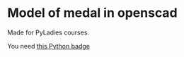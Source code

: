 
# Model of medal in openscad

Made for PyLadies courses.

You need [this Python badge](http://www.thingiverse.com/thing:134394)
